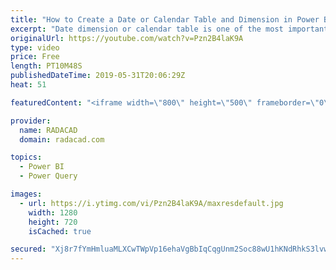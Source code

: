 ```yaml
---
title: "How to Create a Date or Calendar Table and Dimension in Power BI using Power Query"
excerpt: "Date dimension or calendar table is one of the most important dimensions in any BI system. In this video, I'm showing you how easy is to create a date dimension using Power Query. The script of this video can be found in my blog article here:  https://radacad.com/create-a-date-dimension-in-power-bi-in-4-steps-step-1-calendar-columns"
originalUrl: https://youtube.com/watch?v=Pzn2B4laK9A
type: video
price: Free
length: PT10M48S
publishedDateTime: 2019-05-31T20:06:29Z
heat: 51

featuredContent: "<iframe width=\"800\" height=\"500\" frameborder=\"0\" src=\"https://www.youtube.com/embed/Pzn2B4laK9A\" allow=\"accelerometer; autoplay; encrypted-media; gyroscope; picture-in-picture\" allowfullscreen></iframe>"

provider:
  name: RADACAD
  domain: radacad.com

topics:
  - Power BI
  - Power Query

images:
  - url: https://i.ytimg.com/vi/Pzn2B4laK9A/maxresdefault.jpg
    width: 1280
    height: 720
    isCached: true

secured: "Xj8r7fYmHmluaMLXCwTWpVp16ehaVgBbIqCqgUnm2Soc88wU1hKNdRhkS3lvwuBhL5XQJ8UGIcIPFkJ2t2BgfLngDN0Su3fb3kPQ9lgehcDYwWSIoVH4tmEFdOGboLX7sDSBHqC+F67UQrWkipIDhMvwdfeJJJrq/lc2+WOI1j9Th2kNyWGsG/urmpWLc9M/aIXPl+OcgLV5AFEBrcLP7N4UO/DQglyt0h033j4uIeS0ZIqpme8/GiPjO7VGeg8PsBiIgWHaMYFS+4ogT1NmmxBVGW7JeiNWSPmTpexll0YYJdaQk43n9LFzLi1ROLa2xIkIQo1mC6akioRVe1xhA/T2VF+Ds0pfTZGP1lJcWKWKbwy9jp9GtOcvGiEOjjX7ilm1c/uC3o95SMIFfkYhDXq+e1JB2ulOsWSRiteqJT4=;sZ0IVLvxY2iWTZuzI07jRw=="
---
```


